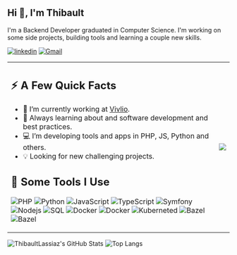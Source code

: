 ## Hi 👋, I'm Thibault

I'm a Backend Developer graduated in Computer Science. I'm working on some side projects, building tools and learning a couple new skills.

[![linkedin](https://img.shields.io/badge/-@thibaultlassiaz-0077B5?style=flat-square&amp;labelColor=0077B5&amp;logo=LinkedIn&amp;link=https://www.linkedin.com/in/thibaultlassiaz/)](https://www.linkedin.com/in/thibaultlassiaz/)
[![Gmail](https://img.shields.io/badge/-thibaultlassiaz-c14438?style=flat-square&logo=Gmail&logoColor=white)](mailto:lassiazt.info@gmail.com)


<table border="0">
<tr>
<td>      
<h2>⚡️ A Few Quick Facts</h2>
      
- 🌃 I’m currently working at [Vivlio].
- 🧐 Always learning about and software development and best practices.
- 💻 I’m developing tools and apps in PHP, JS, Python and others.
- 💡 Looking for new challenging projects.
<h2>🚀 Some Tools I Use</h2 >
  <p>
  <img alt="PHP" src="https://img.shields.io/badge/-PHP-777BB4?style=flat-square&logo=php&logoColor=white" />
  <img alt="Python" src="https://img.shields.io/badge/-Python-000000?style=flat-square&logo=python&logoColor=green" />
  <img alt="JavaScript" src="https://img.shields.io/badge/-JavaScript-F0DB4F?style=flat-square&logo=javascript&logoColor=black" />
  <img alt="TypeScript" src="https://img.shields.io/badge/-TypeScript-007ACC?style=flat-square&logo=typescript&logoColor=white" />
  <img alt="Symfony" src="https://img.shields.io/badge/-Symfony-000000?style=flat-square&logo=symfony&logoColor=white" />
  <img alt="Nodejs" src="https://img.shields.io/badge/-Node.js-43853d?style=flat-square&logo=Node.js&logoColor=white" />
  <img alt="SQL" src="https://img.shields.io/badge/-SQL-4479A1?style=flat-square&logo=postgresql&logoColor=white" />
  <img alt="Docker" src="https://img.shields.io/badge/-Docker-2496ED?style=flat-square&logo=docker&logoColor=white" />
  <img alt="Docker" src="https://img.shields.io/badge/-Redis-FF4438?style=flat-square&logo=redis&logoColor=white" />
  <img alt="Kuberneted" src="https://img.shields.io/badge/-Kubernetes-326CE5?style=flat-square&logo=kubernetes&logoColor=white" />
  <img alt="Bazel" src="https://img.shields.io/badge/-Bazel-43A047?style=flat-square&logo=bazel&logoColor=white" />
  <img alt="Bazel" src="https://img.shields.io/badge/-PHPStorm-000000?style=flat-square&logo=phpstorm&logoColor=white" />
  </p>
</td>
<td>
<img src="https://i.imgur.com/vj4qgex.png"/>
</td>
</tr>
</table>


![ThibaultLassiaz's GitHub Stats](https://github-readme-stats.vercel.app/api?username=thibaultlassiaz&count_private=true&show_icons=true&custom_title=Github%20Status&hide=issues&theme=radical)
![Top Langs](https://github-readme-stats.vercel.app/api/top-langs/?username=thibaultlassiaz&hide=java,javascript,html,css&langs_count=4&hide_border=true&layout=compact&theme=radical)

[Vivlio]: https://www.vivlio.com/
